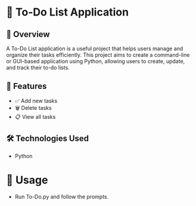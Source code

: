 # 📌 To-Do List Application
## 📖 Overview
A To-Do List application is a useful project that helps users manage and organize their tasks efficiently. This project aims to create a command-line or GUI-based application using Python, allowing users to create, update, and track their to-do lists.

## 🎯 Features
* ✅ Add new tasks
* 🗑️ Delete tasks
* 📋 View all tasks

## 🛠️ Technologies Used
* Python

# 📌 Usage
* Run To-Do.py and follow the prompts.
